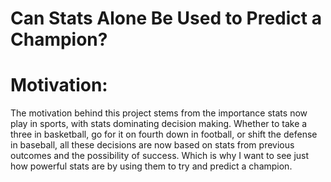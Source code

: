 # Can Stats Alone Be Used to Predict a Champion?

# **Motivation:**
   The motivation behind this project stems from the importance stats now play in sports, with stats dominating decision making. Whether to take a three in basketball, go for it on fourth down in football, or shift the defense in baseball, all these decisions are now based on stats from previous outcomes and the possibility of success. Which is why I want to see just how powerful stats are by using them to try and predict a champion.
   
